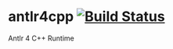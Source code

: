 antlr4cpp [![Build Status](https://travis-ci.org/ghatchue/antlr4cpp.png)](https://travis-ci.org/ghatchue/antlr4cpp)
=========

Antlr 4 C++ Runtime
